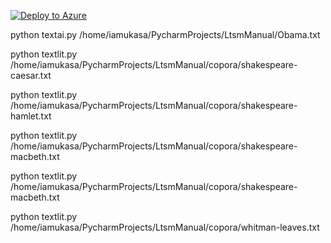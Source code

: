 [![Deploy to Azure](https://azuredeploy.net/deploybutton.png)](https://azuredeploy.net/)







python textai.py /home/iamukasa/PycharmProjects/LtsmManual/Obama.txt

python textlit.py /home/iamukasa/PycharmProjects/LtsmManual/copora/shakespeare-caesar.txt

python textlit.py /home/iamukasa/PycharmProjects/LtsmManual/copora/shakespeare-hamlet.txt

python textlit.py /home/iamukasa/PycharmProjects/LtsmManual/copora/shakespeare-macbeth.txt

python textlit.py /home/iamukasa/PycharmProjects/LtsmManual/copora/shakespeare-macbeth.txt

python textlit.py /home/iamukasa/PycharmProjects/LtsmManual/copora/whitman-leaves.txt




